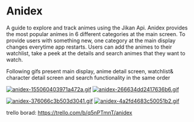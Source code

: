 # Anidex
A guide to explore and track animes using the Jikan Api. Anidex provides the most popular animes in 6 different categories at the main screen. To provide users with something new, one category at the main display changes everytime app restarts. Users can add the animes to their watchlist, take a peek at the details and search animes that they want to watch.

Following gifs present main display, anime detail screen, watchlist& character detail screen and search functionality in the same order


[![anidex-155060403971a472a.gif](https://s10.gifyu.com/images/anidex-155060403971a472a.gif)](https://gifyu.com/image/SS9xI) [![anidex-266634dd2417636b6.gif](https://s10.gifyu.com/images/anidex-266634dd2417636b6.gif)](https://gifyu.com/image/SS9xF)

[![anidex-376066c3b503d3041.gif](https://s10.gifyu.com/images/anidex-376066c3b503d3041.gif)](https://gifyu.com/image/SS9xV) [![anidex-4a2fd4683c50051b2.gif](https://s10.gifyu.com/images/anidex-4a2fd4683c50051b2.gif)](https://gifyu.com/image/SS9xZ)

trello borad: https://trello.com/b/q5nPTmnT/anidex
